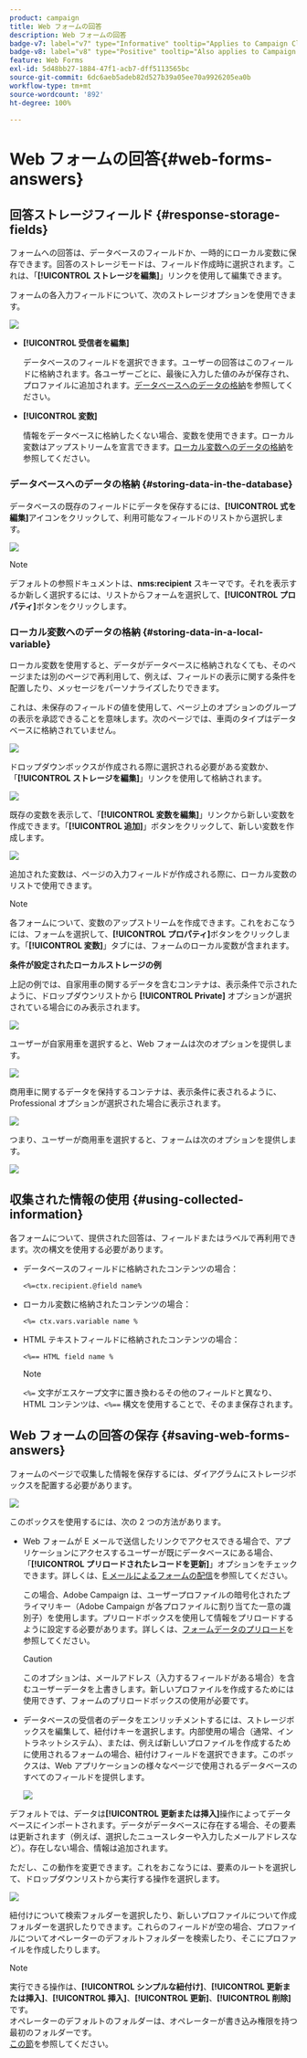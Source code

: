 ```yaml
---
product: campaign
title: Web フォームの回答
description: Web フォームの回答
badge-v7: label="v7" type="Informative" tooltip="Applies to Campaign Classic v7"
badge-v8: label="v8" type="Positive" tooltip="Also applies to Campaign v8"
feature: Web Forms
exl-id: 5d48bb27-1884-47f1-acb7-dff5113565bc
source-git-commit: 6dc6aeb5adeb82d527b39a05ee70a9926205ea0b
workflow-type: tm+mt
source-wordcount: '892'
ht-degree: 100%

---
```


# Web フォームの回答{#web-forms-answers}


## 回答ストレージフィールド {#response-storage-fields}

フォームへの回答は、データベースのフィールドか、一時的にローカル変数に保存できます。回答のストレージモードは、フィールド作成時に選択されます。これは、「**[!UICONTROL ストレージを編集]**」リンクを使用して編集できます。

フォームの各入力フィールドについて、次のストレージオプションを使用できます。

![](assets/s_ncs_admin_survey_select_storage.png)

* **[!UICONTROL 受信者を編集]**

   データベースのフィールドを選択できます。ユーザーの回答はこのフィールドに格納されます。各ユーザーごとに、最後に入力した値のみが保存され、プロファイルに追加されます。[データベースへのデータの格納](#storing-data-in-the-database)を参照してください。

* **[!UICONTROL 変数]**

   情報をデータベースに格納したくない場合、変数を使用できます。ローカル変数はアップストリームを宣言できます。[ローカル変数へのデータの格納](#storing-data-in-a-local-variable)を参照してください。

### データベースへのデータの格納 {#storing-data-in-the-database}

データベースの既存のフィールドにデータを保存するには、**[!UICONTROL 式を編集]**&#x200B;アイコンをクリックして、利用可能なフィールドのリストから選択します。

![](assets/s_ncs_admin_survey_storage_type1.png)

>[!NOTE]
>
>デフォルトの参照ドキュメントは、**nms:recipient** スキーマです。それを表示するか新しく選択するには、リストからフォームを選択して、**[!UICONTROL プロパティ]**&#x200B;ボタンをクリックします。

### ローカル変数へのデータの格納 {#storing-data-in-a-local-variable}

ローカル変数を使用すると、データがデータベースに格納されなくても、そのページまたは別のページで再利用して、例えば、フィールドの表示に関する条件を配置したり、メッセージをパーソナライズしたりできます。

これは、未保存のフィールドの値を使用して、ページ上のオプションのグループの表示を承認できることを意味します。次のページでは、車両のタイプはデータベースに格納されていません。

![](assets/s_ncs_admin_survey_no_storage_variable.png)

ドロップダウンボックスが作成される際に選択される必要がある変数か、「**[!UICONTROL ストレージを編集]**」リンクを使用して格納されます。

![](assets/s_ncs_admin_survey_no_storage_variable2.png)

既存の変数を表示して、「**[!UICONTROL 変数を編集]**」リンクから新しい変数を作成できます。「**[!UICONTROL 追加]**」ボタンをクリックして、新しい変数を作成します。

![](assets/s_ncs_admin_survey_add_a_variable.png)

追加された変数は、ページの入力フィールドが作成される際に、ローカル変数のリストで使用できます。

>[!NOTE]
>
>各フォームについて、変数のアップストリームを作成できます。これをおこなうには、フォームを選択して、**[!UICONTROL プロパティ]**&#x200B;ボタンをクリックします。「**[!UICONTROL 変数]**」タブには、フォームのローカル変数が含まれます。

**条件が設定されたローカルストレージの例**

上記の例では、自家用車の関するデータを含むコンテナは、表示条件で示されたように、ドロップダウンリストから **[!UICONTROL Private]** オプションが選択されている場合にのみ表示されます。

![](assets/s_ncs_admin_survey_add_a_condition.png)

ユーザーが自家用車を選択すると、Web フォームは次のオプションを提供します。

![](assets/s_ncs_admin_survey_no_storage_conda.png)

商用車に関するデータを保持するコンテナは、表示条件に表されるように、Professional オプションが選択された場合に表示されます。

![](assets/s_ncs_admin_survey_view_a_condition.png)

つまり、ユーザーが商用車を選択すると、フォームは次のオプションを提供します。

![](assets/s_ncs_admin_survey_no_storage_condb.png)

## 収集された情報の使用 {#using-collected-information}

各フォームについて、提供された回答は、フィールドまたはラベルで再利用できます。次の構文を使用する必要があります。

* データベースのフィールドに格納されたコンテンツの場合：

   ```
   <%=ctx.recipient.@field name%
   ```

* ローカル変数に格納されたコンテンツの場合：

   ```
   <%= ctx.vars.variable name %
   ```

* HTML テキストフィールドに格納されたコンテンツの場合：

   ```
   <%== HTML field name %
   ```

   >[!NOTE]
   >
   >`<%=` 文字がエスケープ文字に置き換わるその他のフィールドと異なり、HTML コンテンツは、`<%==` 構文を使用することで、そのまま保存されます。

## Web フォームの回答の保存 {#saving-web-forms-answers}

フォームのページで収集した情報を保存するには、ダイアグラムにストレージボックスを配置する必要があります。

![](assets/s_ncs_admin_survey_save_box.png)

このボックスを使用するには、次の 2 つの方法があります。

* Web フォームが E メールで送信したリンクでアクセスできる場合で、アプリケーションにアクセスするユーザーが既にデータベースにある場合、「**[!UICONTROL プリロードされたレコードを更新]**」オプションをチェックできます。詳しくは、[E メールによるフォームの配信](publishing-a-web-form.md#delivering-a-form-via-email)を参照してください。

   この場合、Adobe Campaign は、ユーザープロファイルの暗号化されたプライマリキー（Adobe Campaign が各プロファイルに割り当てた一意の識別子）を使用します。プリロードボックスを使用して情報をプリロードするように設定する必要があります。詳しくは、[フォームデータのプリロード](publishing-a-web-form.md#pre-loading-the-form-data)を参照してください。

   >[!CAUTION]
   >
   >このオプションは、メールアドレス（入力するフィールドがある場合）を含むユーザーデータを上書きします。新しいプロファイルを作成するためには使用できず、フォームのプリロードボックスの使用が必要です。

* データベースの受信者のデータをエンリッチメントするには、ストレージボックスを編集して、紐付けキーを選択します。内部使用の場合（通常、イントラネットシステム）、または、例えば新しいプロファイルを作成するために使用されるフォームの場合、紐付けフィールドを選択できます。このボックスは、Web アプリケーションの様々なページで使用されるデータベースのすべてのフィールドを提供します。

   ![](assets/s_ncs_admin_survey_save_box_edit.png)

デフォルトでは、データは&#x200B;**[!UICONTROL 更新または挿入]**&#x200B;操作によってデータベースにインポートされます。データがデータベースに存在する場合、その要素は更新されます（例えば、選択したニュースレターや入力したメールアドレスなど）。存在しない場合、情報は追加されます。

ただし、この動作を変更できます。これをおこなうには、要素のルートを選択して、ドロップダウンリストから実行する操作を選択します。

![](assets/s_ncs_admin_survey_save_operation.png)

紐付けについて検索フォルダーを選択したり、新しいプロファイルについて作成フォルダーを選択したりできます。これらのフィールドが空の場合、プロファイルについてオペレーターのデフォルトフォルダーを検索したり、そこにプロファイルを作成したりします。

>[!NOTE]
>
>実行できる操作は、**[!UICONTROL シンプルな紐付け]**、**[!UICONTROL 更新または挿入]**、**[!UICONTROL 挿入]**、**[!UICONTROL 更新]**、**[!UICONTROL 削除]**&#x200B;です。\
>オペレーターのデフォルトのフォルダーは、オペレーターが書き込み権限を持つ最初のフォルダーです。\
>[この節](../../platform/using/access-management.md)を参照してください。

